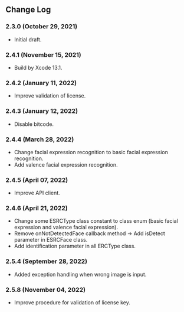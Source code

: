 ## Change Log

### 2.3.0 (October 29, 2021)
- Initial draft.

### 2.4.1 (November 15, 2021)
 - Build by Xcode 13.1.

### 2.4.2 (January 11, 2022)
 - Improve validation of license.

### 2.4.3 (January 12, 2022)
 - Disable bitcode.

### 2.4.4 (March 28, 2022)
 - Change facial expression recognition to basic facial expression recognition.
 - Add valence facial expression recognition.

### 2.4.5 (April 07, 2022)
 - Improve API client.

### 2.4.6 (April 21, 2022)
 - Change some ESRCType class constant to class enum (basic facial expression and valence facial expression).
 - Remove onNotDetectedFace callback method -> Add isDetect parameter in ESRCFace class.
 - Add identification parameter in all ERCType class.

### 2.5.4 (September 28, 2022)
 - Added exception handling when wrong image is input.

### 2.5.8 (November 04, 2022)
 - Improve procedure for validation of license key.
